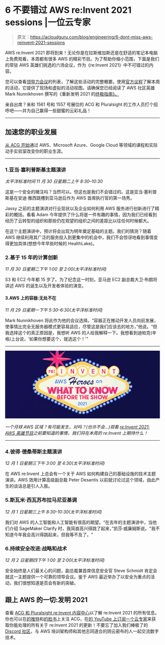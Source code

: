 # 6 不要错过 AWS re:Invent 2021 sessions |一位云专家

> 原文：<https://acloudguru.com/blog/engineering/6-dont-miss-aws-reinvent-2021-sessions>

AWS re:Invent 2021 即将到来！无论你是在拉斯维加斯还是在舒适的笔记本电脑上免费观看，本周都有很多 AWS 的精彩节目。为了帮助你缩小范围，下面是我们的常驻 AWS 英雄们挑选的六场会议，作为《re:Invent 2021》中不可错过的内容。

您可以查看[领导力会议](https://reinvent.awsevents.com/leadership-sessions/)的列表，了解这些活动的完整概要。使用[官方议程](https://reinvent.awsevents.com/agenda/)了解本周的活动，它提供了现场和虚拟的活动视图。请确保您已经阅读了 AWS 社区英雄 Mark Nunnikhoven 撰写的《重新发明 2021 的[终极指南》。](https://acloudguru.com/blog/business/the-ultimate-guide-to-aws-reinvent-2021)

亲自出席？来和 1561 号和 1557 号展位的 ACG 和 Pluralsight 的工作人员打个招呼吧——并为自己赢得一些甜蜜的云彩礼品！

* * *

## 加速您的职业发展

[从 ACG 开始](https://acloudguru.com/pricing)通过 AWS、Microsoft Azure、Google Cloud 等领域的课程和实际动手实验室改变你的职业生涯。

* * *

### 1.亚当·塞利普斯基主题演讲

*太平洋标准时间 11 月 30 日星期二上午 8:30–10:30*

这是一个安全的赌注吗？当然可以。但这也是我们不会错过的。这是亚当·塞利普斯基在安迪·雅西跳槽到亚马逊后作为 AWS 首席执行官的第一场秀。

Jassy 之前的主题演讲对行业现状以及企业如何利用 AWS 服务进行创新进行了精彩的概括。看看 Adam 今年提供了什么将是一件有趣的事情，因为我们已经看到经历了云转型的组织和那些仍在观望的组织之间的差距比以往任何时候都大。

在这个主题演讲中，预计将会出现为明年奠定基础的主题。我们的猜测？随着 AWS 继续利用其广泛的服务投入到更集中的机会中，我们不会惊讶地看到事情变得更加具体(想想今年早些时候的 HealthLake)。

### 2.基于 15 年的计算创新

*11 月 30 日星期二下午 1:00 至 2:00(太平洋标准时间)*

S3 和 EC2 今年都 15 岁了。为了纪念这一时刻，亚马逊 EC2 副总裁大卫·布朗将讲述 AWS 的诞生以及开发者体验的演变。

#### 3.AWS 上的容器:无处不在

*11 月 29 日星期一下午 5:30–6:30(太平洋标准时间)*

Mark Nunnikhoven 将此作为他的会议选择。“容器正在推动开发人员向前发展，使事情比完全无服务器模式更容易适应，尽管这是我们应该去的地方，”他说。“但我选择这个的真正原因是，我想听 AWS 的人给我解释一下。我想看到迪帕克(辛格)上台说，‘如果你想要这个，就选这个！’"

* * *

[![2021 re:Invent Pre-Show](img/6994ee477a5fa539a7bf90638d62f67e.png)](https://acloudguru.com/content/reinvent-2021-aws-heroes-on-what-to-know-before-the-show-webinar)

*一个月球 AWS 区域？有可能发生，对吗？(也许不会…)观看 [re:Invent 2021: AWS 英雄节目](https://acloudguru.com/content/reinvent-2021-aws-heroes-on-what-to-know-before-the-show-webinar)之前要知道的事情，我们将在本周的 re:Invent 上期待什么！*

* * *

### 4.彼得·德桑蒂斯主题演讲

*12 月 1 日星期三下午 3:00 至 4:30(太平洋标准时间)*

在 AWS re:Invent 上总会有一个关于 AWS 如何构建自己的基础设施的技术主题演讲。AWS 效用计算高级副总裁 Peter Desantis 以前就讨论过这个领域，由此产生的谈话总是引人入胜。

### 5.斯瓦米·西瓦苏布拉马尼亚基调

*12 月 1 日星期三上午 8:30–10:30(太平洋标准时间)*

我们对 AWS 的人工智能和人工智能有很高的期望。“在去年的主题演讲中，当他们介绍 SageMaker Clarify 时，我简直高兴得跳了起来，”凯莎·威廉姆斯说。"我不知道今年我会高兴得跳起来，但我等不及了。"

### 6.持续安全改进:战略和战术

*12 月 2 日星期四下午 1:00 至 2:00(太平洋标准时间)*

安全始终是人们最关心的问题，副总裁兼首席信息安全官 Steve Schmidt 肯定会就这一主题提供一个可靠的领导会议。鉴于 AWS 最近举办了以安全为重点的活动，我们很想知道是否会有新的突破。

## 跟上 AWS 的一切:发明 2021

查看 [ACG 和 Pluralsight re:Invent 内容中心](https://www.pluralsight.com/reinvent-2021)以了解 re:Invent 2021 的所有信息。你也可以在[的推特](https://twitter.com/acloudguru)和[的脸书](https://www.facebook.com/acloudguru)上关注 ACG，在[的 YouTube 上订阅一个云专家](https://www.youtube.com/c/AcloudGuru/?sub_confirmation=1)来获取你能处理的所有关于 re:Invent 2021 的更新！不要忘了加入我们棒极了的 [Discord 社区](https://discord.com/invite/acloudguru)，与 AWS 培训架构师和其他志同道合的阴云密布的人一起交流数字技术。